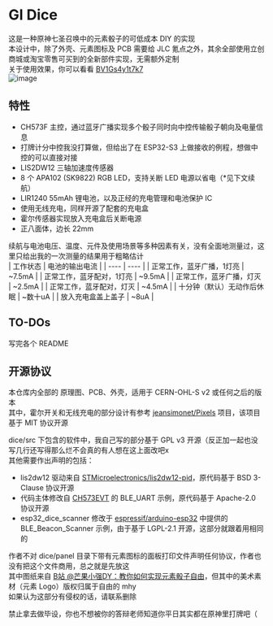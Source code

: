 # GI Dice
这是一种原神七圣召唤中的元素骰子的可低成本 DIY 的实现  
本设计中，除了外壳、元素图标及 PCB 需要给 JLC 氪点之外，其余全部使用立创商城或淘宝零售可买到的全新部件实现，无需额外定制  
关于使用效果，你可以看看 [BV1Gs4y1t7k7](https://www.bilibili.com/video/BV1Gs4y1t7k7)  
![image](https://user-images.githubusercontent.com/8705034/222403405-049926f7-dd81-42ee-9be6-d858ec9ba666.png)  

## 特性
 - CH573F 主控，通过蓝牙广播实现多个骰子同时向中控传输骰子朝向及电量信息
 - 打牌计分中控我没打算做，但给出了在 ESP32-S3 上做接收的例程，想做中控的可以直接对接
 - LIS2DW12 三轴加速度传感器
 - 8 个 APA102 (SK9822) RGB LED，支持关断 LED 电源以省电（*见下文续航）
 - LIR1240 55mAh 锂电池，以及正经的充电管理和电池保护 IC
 - 使用无线充电，同样开源了配套的充电盒
 - 霍尔传感器实现放入充电盒后关断电源
 - 正八面体，边长 22mm

续航与电池电压、温度、元件及使用场景等多种因素有关，没有全面地测量过，这里只给出我的一次测量的结果用于粗略估计  
|  工作状态   | 电池的输出电流  |
|  ----  | ----  |
| 正常工作，蓝牙广播，1灯亮  | ~7.5mA |
| 正常工作，蓝牙配对，1灯亮  | ~9.5mA |
| 正常工作，蓝牙广播，灯灭  | ~2.5mA |
| 正常工作，蓝牙配对，灯灭  | ~4.5mA |
| 十分钟（默认）无动作后休眠  | ~数十uA |
| 放入充电盒盖上盖子  | ~8uA |


## TO-DOs 
写完各个 README 

## 开源协议  
本仓库内全部的 原理图、PCB、外壳，适用于 CERN-OHL-S v2 或任何之后的版本  
其中，霍尔开关和无线充电的部分设计有参考 [jeansimonet/Pixels](https://github.com/jeansimonet/Pixels) 项目，该项目基于 MIT 协议开源  
  
dice/src 下包含的软件中，我自己写的部分基于 GPL v3 开源（反正加一起也没写几行还写得那么烂不会真的有人想在这上面改吧x   
其他需要作出声明的包括：
 - lis2dw12 驱动来自 [STMicroelectronics/lis2dw12-pid](https://github.com/STMicroelectronics/lis2dw12-pid)，原代码基于 BSD 3-Clause 协议开源
 - 代码主体修改自 [CH573EVT](https://www.wch.cn/downloads/CH573EVT_ZIP.html) 的 BLE_UART 示例，原代码基于 Apache-2.0 协议开源  
 - esp32_dice_scanner 修改于 [espressif/arduino-esp32](https://github.com/espressif/arduino-esp32) 中提供的 BLE_Beacon_Scanner 示例，由于基于 LGPL-2.1 开源，这部分就跟着用相同的   

作者不对 dice/panel 目录下带有元素图标的面板打印文件声明任何协议，作者也没有把这个文件商用，总之就是先放这    
其中图纸来自 [B站 @芒果小强DY：教你如何实现元素骰子自由](https://www.bilibili.com/video/BV1S14y1K7hi)，但其中的美术素材（元素 Logo）版权归属于自由的 mhy  
如果认为这部分有侵权的话，请联系删除  

禁止拿去做毕设，你也不想被你的答辩老师知道你平日其实都在原神里打牌吧（  
